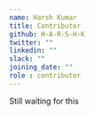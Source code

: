```yaml
---
name: Harsh Kumar
title: Contributor
github: H-A-R-S-H-K
twitter: ""
linkedin: ""
slack: ""
joining_date: ""
role : contributor
---
```


Still waiting for this
